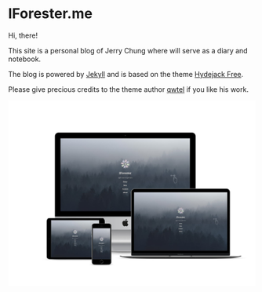# IForester.me

Hi, there!

This site is a personal blog of Jerry Chung where will serve as a diary and notebook.

The blog is powered by [Jekyll](https://jekyllrb.com/) and is based on the theme [Hydejack Free](https://hydejack.com/).

Please give precious credits to the theme author [qwtel](https://github.com/qwtel) if you like his work.

![my_blog](/assets/img/my_blog.jpg)
